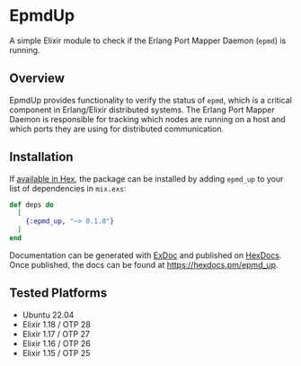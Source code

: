 # EpmdUp

A simple Elixir module to check if the Erlang Port Mapper Daemon (`epmd`) is running.

## Overview

EpmdUp provides functionality to verify the status of `epmd`, which is a critical component in Erlang/Elixir distributed systems. The Erlang Port Mapper Daemon is responsible for tracking which nodes are running on a host and which ports they are using for distributed communication.

## Installation

If [available in Hex](https://hex.pm/docs/publish), the package can be installed
by adding `epmd_up` to your list of dependencies in `mix.exs`:

```elixir
def deps do
  [
    {:epmd_up, "~> 0.1.0"}
  ]
end
```

Documentation can be generated with [ExDoc](https://github.com/elixir-lang/ex_doc)
and published on [HexDocs](https://hexdocs.pm). Once published, the docs can
be found at <https://hexdocs.pm/epmd_up>.

## Tested Platforms

* Ubuntu 22.04
* Elixir 1.18 / OTP 28
* Elixir 1.17 / OTP 27
* Elixir 1.16 / OTP 26
* Elixir 1.15 / OTP 25
